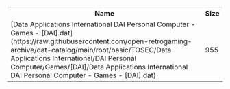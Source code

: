 <table>
<tr><th>Name</th><th>Size</th></tr>
<tr><td>[Data Applications International DAI Personal Computer - Games - [DAI].dat](https://raw.githubusercontent.com/open-retrogaming-archive/dat-catalog/main/root/basic/TOSEC/Data Applications International/DAI Personal Computer/Games/[DAI]/Data Applications International DAI Personal Computer - Games - [DAI].dat)</td><td>955</td></tr>
</table>
